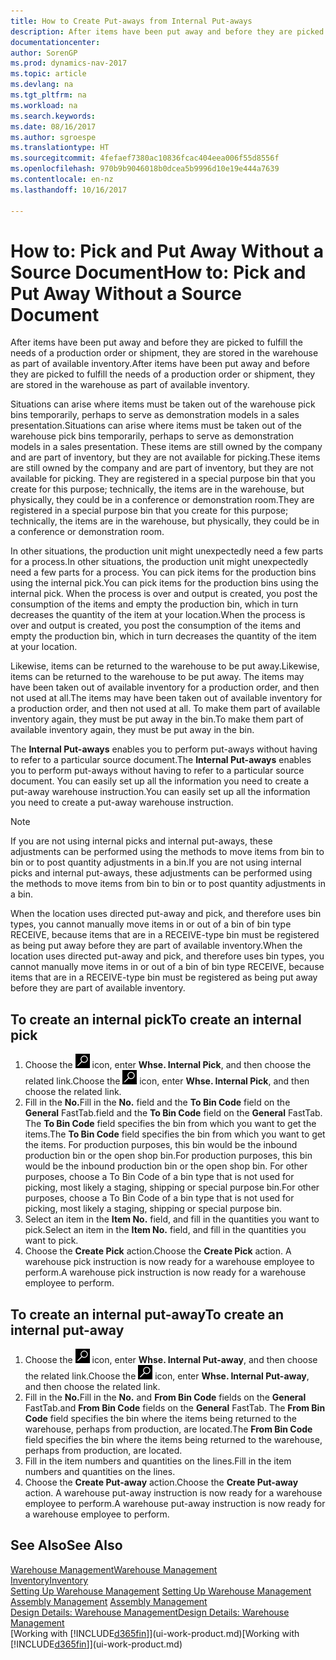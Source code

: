 ```yaml
---
title: How to Create Put-aways from Internal Put-aways
description: After items have been put away and before they are picked to fulfill the needs of a production order or shipment, they are stored in the warehouse as part of available inventory.
documentationcenter: 
author: SorenGP
ms.prod: dynamics-nav-2017
ms.topic: article
ms.devlang: na
ms.tgt_pltfrm: na
ms.workload: na
ms.search.keywords: 
ms.date: 08/16/2017
ms.author: sgroespe
ms.translationtype: HT
ms.sourcegitcommit: 4fefaef7380ac10836fcac404eea006f55d8556f
ms.openlocfilehash: 970b9b9046018b0dcea5b9996d10e19e444a7639
ms.contentlocale: en-nz
ms.lasthandoff: 10/16/2017

---
```

# <a name="how-to-pick-and-put-away-without-a-source-document"></a><span data-ttu-id="1b2c1-103">How to: Pick and Put Away Without a Source Document</span><span class="sxs-lookup"><span data-stu-id="1b2c1-103">How to: Pick and Put Away Without a Source Document</span></span>
<span data-ttu-id="1b2c1-104">After items have been put away and before they are picked to fulfill the needs of a production order or shipment, they are stored in the warehouse as part of available inventory.</span><span class="sxs-lookup"><span data-stu-id="1b2c1-104">After items have been put away and before they are picked to fulfill the needs of a production order or shipment, they are stored in the warehouse as part of available inventory.</span></span>  

<span data-ttu-id="1b2c1-105">Situations can arise where items must be taken out of the warehouse pick bins temporarily, perhaps to serve as demonstration models in a sales presentation.</span><span class="sxs-lookup"><span data-stu-id="1b2c1-105">Situations can arise where items must be taken out of the warehouse pick bins temporarily, perhaps to serve as demonstration models in a sales presentation.</span></span> <span data-ttu-id="1b2c1-106">These items are still owned by the company and are part of inventory, but they are not available for picking.</span><span class="sxs-lookup"><span data-stu-id="1b2c1-106">These items are still owned by the company and are part of inventory, but they are not available for picking.</span></span> <span data-ttu-id="1b2c1-107">They are registered in a special purpose bin that you create for this purpose; technically, the items are in the warehouse, but physically, they could be in a conference or demonstration room.</span><span class="sxs-lookup"><span data-stu-id="1b2c1-107">They are registered in a special purpose bin that you create for this purpose; technically, the items are in the warehouse, but physically, they could be in a conference or demonstration room.</span></span>  

<span data-ttu-id="1b2c1-108">In other situations, the production unit might unexpectedly need a few parts for a process.</span><span class="sxs-lookup"><span data-stu-id="1b2c1-108">In other situations, the production unit might unexpectedly need a few parts for a process.</span></span> <span data-ttu-id="1b2c1-109">You can pick items for the production bins using the internal pick.</span><span class="sxs-lookup"><span data-stu-id="1b2c1-109">You can pick items for the production bins using the internal pick.</span></span> <span data-ttu-id="1b2c1-110">When the process is over and output is created, you post the consumption of the items and empty the production bin, which in turn decreases the quantity of the item at your location.</span><span class="sxs-lookup"><span data-stu-id="1b2c1-110">When the process is over and output is created, you post the consumption of the items and empty the production bin, which in turn decreases the quantity of the item at your location.</span></span>  

<span data-ttu-id="1b2c1-111">Likewise, items can be returned to the warehouse to be put away.</span><span class="sxs-lookup"><span data-stu-id="1b2c1-111">Likewise, items can be returned to the warehouse to be put away.</span></span> <span data-ttu-id="1b2c1-112">The items may have been taken out of available inventory for a production order, and then not used at all.</span><span class="sxs-lookup"><span data-stu-id="1b2c1-112">The items may have been taken out of available inventory for a production order, and then not used at all.</span></span> <span data-ttu-id="1b2c1-113">To make them part of available inventory again, they must be put away in the bin.</span><span class="sxs-lookup"><span data-stu-id="1b2c1-113">To make them part of available inventory again, they must be put away in the bin.</span></span>  

<span data-ttu-id="1b2c1-114">The **Internal Put-aways** enables you to perform put-aways without having to refer to a particular source document.</span><span class="sxs-lookup"><span data-stu-id="1b2c1-114">The **Internal Put-aways** enables you to perform put-aways without having to refer to a particular source document.</span></span> <span data-ttu-id="1b2c1-115">You can easily set up all the information you need to create a put-away warehouse instruction.</span><span class="sxs-lookup"><span data-stu-id="1b2c1-115">You can easily set up all the information you need to create a put-away warehouse instruction.</span></span>  

> [!NOTE]  
>  <span data-ttu-id="1b2c1-116">If you are not using internal picks and internal put-aways, these adjustments can be performed using the methods to move items from bin to bin or to post quantity adjustments in a bin.</span><span class="sxs-lookup"><span data-stu-id="1b2c1-116">If you are not using internal picks and internal put-aways, these adjustments can be performed using the methods to move items from bin to bin or to post quantity adjustments in a bin.</span></span>  
>   
>  <span data-ttu-id="1b2c1-117">When the location uses directed put-away and pick, and therefore uses bin types, you cannot manually move items in or out of a bin of bin type RECEIVE, because items that are in a RECEIVE-type bin must be registered as being put away before they are part of available inventory.</span><span class="sxs-lookup"><span data-stu-id="1b2c1-117">When the location uses directed put-away and pick, and therefore uses bin types, you cannot manually move items in or out of a bin of bin type RECEIVE, because items that are in a RECEIVE-type bin must be registered as being put away before they are part of available inventory.</span></span>  

## <a name="to-create-an-internal-pick"></a><span data-ttu-id="1b2c1-118">To create an internal pick</span><span class="sxs-lookup"><span data-stu-id="1b2c1-118">To create an internal pick</span></span>  
1.  <span data-ttu-id="1b2c1-119">Choose the ![Search for Page or Report](media/ui-search/search_small.png "Search for Page or Report icon") icon, enter **Whse. Internal Pick**, and then choose the related link.</span><span class="sxs-lookup"><span data-stu-id="1b2c1-119">Choose the ![Search for Page or Report](media/ui-search/search_small.png "Search for Page or Report icon") icon, enter **Whse. Internal Pick**, and then choose the related link.</span></span>  
2.  <span data-ttu-id="1b2c1-120">Fill in the **No.**</span><span class="sxs-lookup"><span data-stu-id="1b2c1-120">Fill in the **No.**</span></span> <span data-ttu-id="1b2c1-121">field and the **To Bin Code** field on the **General** FastTab.</span><span class="sxs-lookup"><span data-stu-id="1b2c1-121">field and the **To Bin Code** field on the **General** FastTab.</span></span> <span data-ttu-id="1b2c1-122">The **To Bin Code** field specifies the bin from which you want to get the items.</span><span class="sxs-lookup"><span data-stu-id="1b2c1-122">The **To Bin Code** field specifies the bin from which you want to get the items.</span></span> <span data-ttu-id="1b2c1-123">For production purposes, this bin would be the inbound production bin or the open shop bin.</span><span class="sxs-lookup"><span data-stu-id="1b2c1-123">For production purposes, this bin would be the inbound production bin or the open shop bin.</span></span> <span data-ttu-id="1b2c1-124">For other purposes, choose a To Bin Code of a bin type that is not used for picking, most likely a staging, shipping or special purpose bin.</span><span class="sxs-lookup"><span data-stu-id="1b2c1-124">For other purposes, choose a To Bin Code of a bin type that is not used for picking, most likely a staging, shipping or special purpose bin.</span></span>  
3.  <span data-ttu-id="1b2c1-125">Select an item in the **Item No.** field, and fill in the quantities you want to pick.</span><span class="sxs-lookup"><span data-stu-id="1b2c1-125">Select an item in the **Item No.** field, and fill in the quantities you want to pick.</span></span>  
4. <span data-ttu-id="1b2c1-126">Choose the **Create Pick** action.</span><span class="sxs-lookup"><span data-stu-id="1b2c1-126">Choose the **Create Pick** action.</span></span> <span data-ttu-id="1b2c1-127">A warehouse pick instruction is now ready for a warehouse employee to perform.</span><span class="sxs-lookup"><span data-stu-id="1b2c1-127">A warehouse pick instruction is now ready for a warehouse employee to perform.</span></span>  

## <a name="to-create-an-internal-put-away"></a><span data-ttu-id="1b2c1-128">To create an internal put-away</span><span class="sxs-lookup"><span data-stu-id="1b2c1-128">To create an internal put-away</span></span>  
1.  <span data-ttu-id="1b2c1-129">Choose the ![Search for Page or Report](media/ui-search/search_small.png "Search for Page or Report icon") icon, enter **Whse. Internal Put-away**, and then choose the related link.</span><span class="sxs-lookup"><span data-stu-id="1b2c1-129">Choose the ![Search for Page or Report](media/ui-search/search_small.png "Search for Page or Report icon") icon, enter **Whse. Internal Put-away**, and then choose the related link.</span></span>  
2.  <span data-ttu-id="1b2c1-130">Fill in the **No.**</span><span class="sxs-lookup"><span data-stu-id="1b2c1-130">Fill in the **No.**</span></span> <span data-ttu-id="1b2c1-131">and **From Bin Code** fields on the **General** FastTab.</span><span class="sxs-lookup"><span data-stu-id="1b2c1-131">and **From Bin Code** fields on the **General** FastTab.</span></span> <span data-ttu-id="1b2c1-132">The **From Bin Code** field specifies the bin where the items being returned to the warehouse, perhaps from production, are located.</span><span class="sxs-lookup"><span data-stu-id="1b2c1-132">The **From Bin Code** field specifies the bin where the items being returned to the warehouse, perhaps from production, are located.</span></span>  
3.  <span data-ttu-id="1b2c1-133">Fill in the item numbers and quantities on the lines.</span><span class="sxs-lookup"><span data-stu-id="1b2c1-133">Fill in the item numbers and quantities on the lines.</span></span>  
4.  <span data-ttu-id="1b2c1-134">Choose the **Create Put-away** action.</span><span class="sxs-lookup"><span data-stu-id="1b2c1-134">Choose the **Create Put-away** action.</span></span> <span data-ttu-id="1b2c1-135">A warehouse put-away instruction is now ready for a warehouse employee to perform.</span><span class="sxs-lookup"><span data-stu-id="1b2c1-135">A warehouse put-away instruction is now ready for a warehouse employee to perform.</span></span>  

## <a name="see-also"></a><span data-ttu-id="1b2c1-136">See Also</span><span class="sxs-lookup"><span data-stu-id="1b2c1-136">See Also</span></span>  
[<span data-ttu-id="1b2c1-137">Warehouse Management</span><span class="sxs-lookup"><span data-stu-id="1b2c1-137">Warehouse Management</span></span>](warehouse-manage-warehouse.md)  
[<span data-ttu-id="1b2c1-138">Inventory</span><span class="sxs-lookup"><span data-stu-id="1b2c1-138">Inventory</span></span>](inventory-manage-inventory.md)  
<span data-ttu-id="1b2c1-139">[Setting Up Warehouse Management](warehouse-setup-warehouse.md)   </span><span class="sxs-lookup"><span data-stu-id="1b2c1-139">[Setting Up Warehouse Management](warehouse-setup-warehouse.md)   </span></span>  
<span data-ttu-id="1b2c1-140">[Assembly Management](assembly-assemble-items.md)  </span><span class="sxs-lookup"><span data-stu-id="1b2c1-140">[Assembly Management](assembly-assemble-items.md)  </span></span>  
[<span data-ttu-id="1b2c1-141">Design Details: Warehouse Management</span><span class="sxs-lookup"><span data-stu-id="1b2c1-141">Design Details: Warehouse Management</span></span>](design-details-warehouse-management.md)  
<span data-ttu-id="1b2c1-142">[Working with [!INCLUDE[d365fin](includes/d365fin_md.md)]](ui-work-product.md)</span><span class="sxs-lookup"><span data-stu-id="1b2c1-142">[Working with [!INCLUDE[d365fin](includes/d365fin_md.md)]](ui-work-product.md)</span></span>

